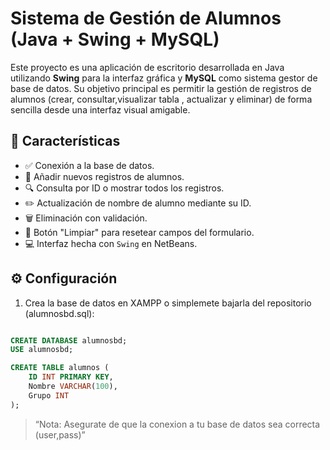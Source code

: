 # Sistema de Gestión de Alumnos (Java + Swing + MySQL)

Este proyecto es una aplicación de escritorio desarrollada en Java utilizando **Swing** para la interfaz gráfica y **MySQL** como sistema gestor de base de datos. Su objetivo principal es permitir la gestión de registros de alumnos (crear, consultar,visualizar tabla , actualizar y eliminar) de forma sencilla desde una interfaz visual amigable.

## 🧩 Características

- ✅ Conexión a la base de datos.
- 📝 Añadir nuevos registros de alumnos.
- 🔍 Consulta por ID o mostrar todos los registros.
- ✏️ Actualización de nombre de alumno mediante su ID.
- 🗑️ Eliminación con validación.
- 🧼 Botón "Limpiar" para resetear campos del formulario.
- 💻 Interfaz hecha con `Swing` en NetBeans.

## ⚙️ Configuración

1. Crea la base de datos en XAMPP o simplemete bajarla del repositorio (alumnosbd.sql):

```sql

CREATE DATABASE alumnosbd;
USE alumnosbd;

CREATE TABLE alumnos (
    ID INT PRIMARY KEY,
    Nombre VARCHAR(100),
    Grupo INT
);
```


> “Nota: Asegurate de que la conexion a tu base de datos sea correcta (user,pass)”



